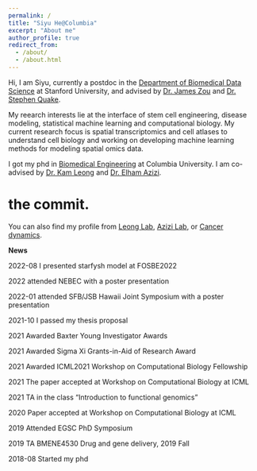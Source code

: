 ```yaml
---
permalink: /
title: "Siyu He@Columbia"
excerpt: "About me"
author_profile: true
redirect_from: 
  - /about/
  - /about.html
---
```


Hi, I am Siyu, currently a postdoc in the [Department of Biomedical Data Science](https://med.stanford.edu/dbds.html) at Stanford University, and advised by [Dr. James Zou](https://www.james-zou.com/) and [Dr. Stephen Quake](https://quakelab.stanford.edu/).   

My reearch interests lie at the interface of stem cell engineering, disease modeling, statistical machine learning and computational biology. My current research focus is spatial transcriptomics and cell atlases to understand cell biology and working on developing machine learning methods for modeling spatial omics data.


I got my phd in [Biomedical Engineering](https://www.bme.columbia.edu/) at Columbia University. I am co-advised by [Dr. Kam Leong](https://www.engineering.columbia.edu/faculty/kam-leong) and [Dr. Elham Azizi](https://www.bme.columbia.edu/faculty/elham-azizi). 


# the commit.

You can also find my profile from [Leong Lab](https://leonglab.bme.columbia.edu/), [Azizi Lab](https://www.azizilab.com/members.html), or [Cancer dynamics](https://cancerdynamics.columbia.edu/content/siyu-he).


**News**

2022-08 I presented starfysh model at FOSBE2022

2022 attended NEBEC with a poster presentation

2022-01 attended SFB/JSB Hawaii Joint Symposium with a poster presentation

2021-10 I passed my thesis proposal

2021 Awarded Baxter Young Investigator Awards

2021 Awarded Sigma Xi Grants-in-Aid of Research Award

2021 Awarded ICML2021 Workshop on Computational Biology Fellowship

2021 The paper accepted at Workshop on Computational Biology at ICML

2021 TA in the class “Introduction to functional genomics”

2020 Paper accepted at Workshop on Computational Biology at ICML

2019 Attended EGSC PhD Symposium

2019 TA BMENE4530 Drug and gene delivery, 2019 Fall

2018-08 Started my phd












